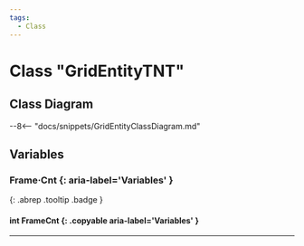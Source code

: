 ```yaml
---
tags:
  - Class
---
```

# Class "GridEntityTNT"

## Class Diagram
--8<-- "docs/snippets/GridEntityClassDiagram.md"
## Variables
### Frame·Cnt {: aria-label='Variables' }
[ ](#){: .abrep .tooltip .badge }
#### int FrameCnt  {: .copyable aria-label='Variables' }

___
